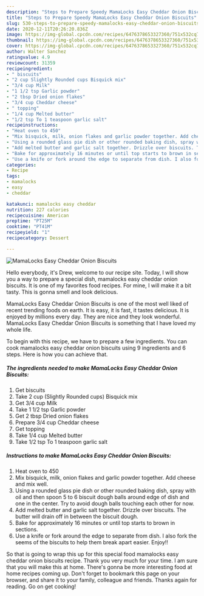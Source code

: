 ```yaml
---
description: "Steps to Prepare Speedy MamaLocks Easy Cheddar Onion Biscuits"
title: "Steps to Prepare Speedy MamaLocks Easy Cheddar Onion Biscuits"
slug: 530-steps-to-prepare-speedy-mamalocks-easy-cheddar-onion-biscuits
date: 2020-12-11T20:26:20.836Z
image: https://img-global.cpcdn.com/recipes/6476378653327360/751x532cq70/mamalocks-easy-cheddar-onion-biscuits-recipe-main-photo.jpg
thumbnail: https://img-global.cpcdn.com/recipes/6476378653327360/751x532cq70/mamalocks-easy-cheddar-onion-biscuits-recipe-main-photo.jpg
cover: https://img-global.cpcdn.com/recipes/6476378653327360/751x532cq70/mamalocks-easy-cheddar-onion-biscuits-recipe-main-photo.jpg
author: Walter Sanchez
ratingvalue: 4.9
reviewcount: 31359
recipeingredient:
- " biscuits"
- "2 cup Slightly Rounded cups Bisquick mix"
- "3/4 cup Milk"
- "1 1/2 tsp Garlic powder"
- "2 tbsp Dried onion flakes"
- "3/4 cup Cheddar cheese"
- " topping"
- "1/4 cup Melted butter"
- "1/2 tsp To 1 teaspoon garlic salt"
recipeinstructions:
- "Heat oven to 450"
- "Mix bisquick, milk, onion flakes and garlic powder together. Add cheese and mix well."
- "Using a rounded glass pie dish or other rounded baking dish, spray with oil and then spoon 5 to 6 biscuit dough balls around edge of dish and one in the center. Try to avoid dough balls touching each other for now."
- "Add melted butter and garlic salt together. Drizzle over biscuits. The butter will drain off in between the biscuit dough."
- "Bake for approximately 16 minutes or until top starts to brown in sections."
- "Use a knife or fork around the edge to separate from dish. I also fork the seems of the biscuits to help them break apart easier. Enjoy!!"
categories:
- Recipe
tags:
- mamalocks
- easy
- cheddar

katakunci: mamalocks easy cheddar 
nutrition: 227 calories
recipecuisine: American
preptime: "PT25M"
cooktime: "PT41M"
recipeyield: "1"
recipecategory: Dessert

---
```



![MamaLocks Easy Cheddar Onion Biscuits](https://img-global.cpcdn.com/recipes/6476378653327360/751x532cq70/mamalocks-easy-cheddar-onion-biscuits-recipe-main-photo.jpg)

Hello everybody, it's Drew, welcome to our recipe site. Today, I will show you a way to prepare a special dish, mamalocks easy cheddar onion biscuits. It is one of my favorites food recipes. For mine, I will make it a bit tasty. This is gonna smell and look delicious.



MamaLocks Easy Cheddar Onion Biscuits is one of the most well liked of recent trending foods on earth. It is easy, it is fast, it tastes delicious. It is enjoyed by millions every day. They are nice and they look wonderful. MamaLocks Easy Cheddar Onion Biscuits is something that I have loved my whole life.


To begin with this recipe, we have to prepare a few ingredients. You can cook mamalocks easy cheddar onion biscuits using 9 ingredients and 6 steps. Here is how you can achieve that.

<!--inarticleads1-->

##### The ingredients needed to make MamaLocks Easy Cheddar Onion Biscuits:

1. Get  biscuits
1. Take 2 cup (Slightly Rounded cups) Bisquick mix
1. Get 3/4 cup Milk
1. Take 1 1/2 tsp Garlic powder
1. Get 2 tbsp Dried onion flakes
1. Prepare 3/4 cup Cheddar cheese
1. Get  topping
1. Take 1/4 cup Melted butter
1. Take 1/2 tsp To 1 teaspoon garlic salt




<!--inarticleads2-->

##### Instructions to make MamaLocks Easy Cheddar Onion Biscuits:

1. Heat oven to 450
1. Mix bisquick, milk, onion flakes and garlic powder together. Add cheese and mix well.
1. Using a rounded glass pie dish or other rounded baking dish, spray with oil and then spoon 5 to 6 biscuit dough balls around edge of dish and one in the center. Try to avoid dough balls touching each other for now.
1. Add melted butter and garlic salt together. Drizzle over biscuits. The butter will drain off in between the biscuit dough.
1. Bake for approximately 16 minutes or until top starts to brown in sections.
1. Use a knife or fork around the edge to separate from dish. I also fork the seems of the biscuits to help them break apart easier. Enjoy!!




So that is going to wrap this up for this special food mamalocks easy cheddar onion biscuits recipe. Thank you very much for your time. I am sure that you will make this at home. There's gonna be more interesting food at home recipes coming up. Don't forget to bookmark this page on your browser, and share it to your family, colleague and friends. Thanks again for reading. Go on get cooking!
